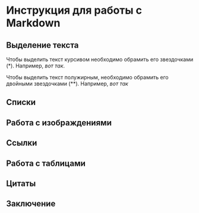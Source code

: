# Инструкция для работы с Markdown

## Выделение текста

Чтобы выделить текст курсивом необходимо обрамить его звездочками (*). Например, *вот так*. 

Чтобы выделить текст полужирным, необходимо обрамить его двойными звездочками (**). Например, *вот так*

## Списки

## Работа с изображдениями

## Ссылки

## Работа с таблицами

## Цитаты

## Заключение